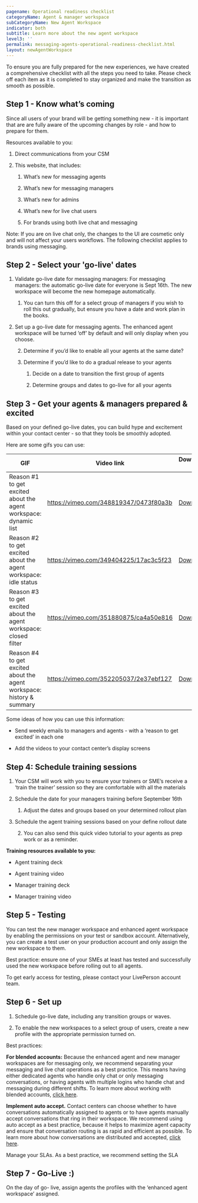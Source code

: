 ```yaml
---
pagename: Operational readiness checklist
categoryName: Agent & manager workspace
subCategoryName: New Agent Workspace
indicator: both
subtitle: Learn more about the new agent workspace
level3: ''
permalink: messaging-agents-operational-readiness-checklist.html
layout: newAgentWorkspace
---
```


To ensure you are fully prepared for the new experiences, we have created a comprehensive checklist with all the steps you need to take. Please check off each item as it is completed to stay organized and make the transition as smooth as possible.

## Step 1 - Know what’s coming

Since all users of your brand will be getting something new - it is important that are are fully aware of the upcoming changes by role - and how to prepare for them.

Resources available to you:

1. Direct communications from your CSM

2. This website, that includes:

    1. What’s new for messaging agents

    2. What’s new for messaging managers

    3. What’s new for admins

    4. What’s new for live chat users

    5. For brands using both live chat and messaging

Note: If you are on live chat only, the changes to the UI are cosmetic only and will not affect your users workflows. The following checklist applies to brands using messaging.

## Step 2 - Select your 'go-live' dates

1. Validate go-live date for messaging managers: For messaging managers: the automatic go-live date for everyone is Sept 16th. The new workspace will become the new homepage automatically.

    1. You can turn this off for a select group of managers if you wish to roll this out gradually, but ensure you have a date and work plan in the books.

2. Set up a go-live date for messaging agents. The enhanced agent workspace will be turned ‘off’ by default and will only display when you choose.

    2. Determine if you’d like to enable all your agents at the same date?

    3. Determine if you’d like to do a gradual release to your agents

        1. Decide on a date to transition the first group of agents

        2. Determine groups and dates to go-live for all your agents  

## Step 3 - Get your agents & managers prepared & excited

Based on your defined go-live dates, you can build hype and excitement within your contact center - so that they tools be smoothly adopted.

Here are some gifs you can use:

<table>
<thead>
  <tr>
    <th>GIF</th>
    <th>Video link</th>
    <th>Downloadable link</th>
  </tr>
</thead>
<tbody>
  <tr>
    <td>Reason #1 to get excited about the agent workspace: dynamic list</td>
    <td><a href="https://vimeo.com/348819347/0473f80a3b">https://vimeo.com/348819347/0473f80a3b</a></td>
    <td><a href="https://knowledge.liveperson.com/img/reason1.gif" download="dynamic-list">Download GIF</a></td>
  </tr>
  <tr>
    <td>Reason #2 to get excited about the agent workspace: idle status</td>
    <td><a href="https://vimeo.com/349404225/17ac3c5f23">https://vimeo.com/349404225/17ac3c5f23</a></td>
    <td><a href="https://knowledge.liveperson.com/img/reason2.gif" download="idle-status">Download GIF</a></td>
  </tr>
  <tr>
    <td>Reason #3 to get excited about the agent workspace: closed filter</td>
    <td><a href="https://vimeo.com/351880875/ca4a50e816">https://vimeo.com/351880875/ca4a50e816</a></td>
    <td><a href="https://knowledge.liveperson.com/img/reason3.gif" download="closed-filter">Download GIF</a></td>
  </tr>
  <tr>
    <td>Reason #4 to get excited about the agent workspace: history & summary</td>
    <td><a href="https://vimeo.com/352205037/2e37ebf127">https://vimeo.com/352205037/2e37ebf127</a></td>
    <td><a href="https://knowledge.liveperson.com/img/reason4.gif" download="history-summary">Download GIF</a></td>
  </tr>
</tbody>
</table>


Some ideas of how you can use this information:

* Send weekly emails to managers and agents - with a ‘reason to get excited’ in each one

* Add the videos to your contact center’s display screens

## Step 4: Schedule training sessions

1. Your CSM will work with you to ensure your trainers or SME’s receive a ‘train the trainer’ session so they are comfortable with all the materials

2. Schedule the date for your managers training before September 16th

    1. Adjust the dates and groups based on your determined rollout plan

3. Schedule the agent training sessions based on your define rollout date

    2. You can also send this quick video tutorial to your agents as prep work or as a reminder.

**Training resources available to you:**

* Agent training deck

* Agent training video

* Manager training deck

* Manager training video

## Step 5 - Testing

You can test the new manager workspace and enhanced agent workspace by enabling the permissions on your test or sandbox account.  Alternatively, you can create a test user on your production account and only assign the new workspace to them.

Best practice: ensure one of your SMEs at least has tested and successfully used the new workspace before rolling out to all agents.

To get early access for testing, please contact your LivePerson account team.

## Step 6 - Set up 

1. Schedule go-live date, including any transition groups or waves.

2. To enable the new workspaces to a select group of users, create a new profile with the appropriate permission turned on.

Best practices:

**For blended accounts:** Because the enhanced agent and new manager workspaces are for messaging only, we recommend separating your messaging and live chat operations as a best practice. This means having either dedicated agents who handle only chat or only messaging conversations, or having agents with multiple logins who handle chat and messaging during different shifts. To learn more about working with blended accounts, [click here](https://knowledge.liveperson.com/messaging-agents-blended-accounts.html).

**Implement auto accept.** Contact centers can choose whether to have conversations automatically assigned to agents or to have agents manually accept conversations that ring in their workspace. We recommend using auto accept as a best practice, because it helps to maximize agent capacity and ensure that conversation routing is as rapid and efficient as possible. To learn more about how conversations are distributed and accepted, [click here](https://knowledge.liveperson.com/contact-center-management-messaging-operations-automatic-messages-automatic-conversation-distribution.html#accepting-a-conversation).

Manage your SLAs. As a best practice, we recommend setting the SLA

## Step 7 - Go-Live :)

On the day of go- live, assign agents the profiles with the ‘enhanced agent workspace’ assigned.
